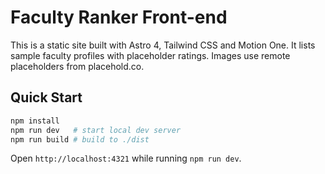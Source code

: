 # Faculty Ranker Front-end

This is a static site built with Astro 4, Tailwind CSS and Motion One. It lists sample faculty profiles with placeholder ratings. Images use remote placeholders from placehold.co.

## Quick Start

```bash
npm install
npm run dev   # start local dev server
npm run build # build to ./dist
```

Open `http://localhost:4321` while running `npm run dev`.
